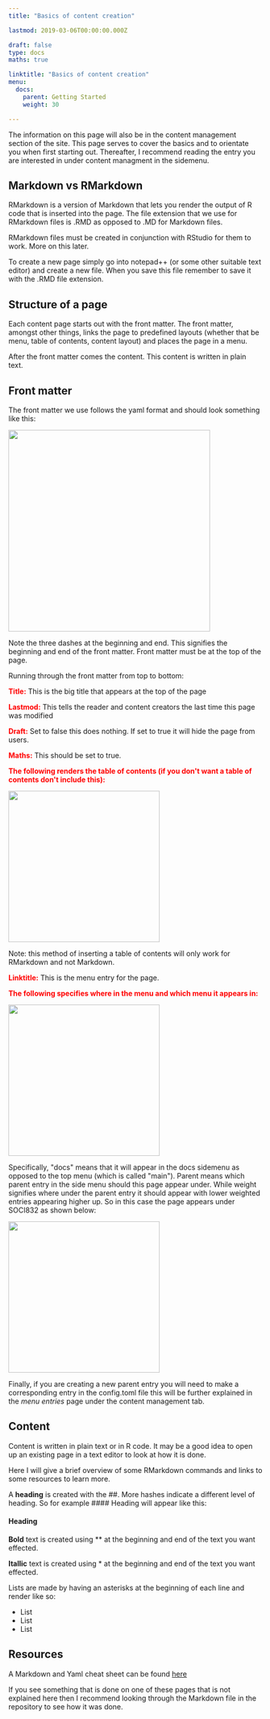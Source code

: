 ```yaml
---
title: "Basics of content creation"

lastmod: 2019-03-06T00:00:00.000Z

draft: false
type: docs
maths: true	

linktitle: "Basics of content creation"
menu:
  docs:
    parent: Getting Started
    weight: 30

---
```


The information on this page will also be in the content management section of the site. This page serves to cover the basics and to orientate you when first starting out. Thereafter, I recommend reading the entry you are interested in under content managment in the sidemenu.

## Markdown vs RMarkdown

RMarkdown is a version of Markdown that lets you render the output of R code that is inserted into the page. The file extension that we use for RMarkdown files is .RMD as opposed to .MD for Markdown files. 

RMarkdown files must be created in conjunction with RStudio for them to work. More on this later.

To create a new page simply go into notepad++ (or some other suitable text editor) and create a new file. When you save this file remember to save it with the .RMD file extension. 

## Structure of a page

Each content page starts out with the front matter. The front matter, amongst other things, links the page to predefined layouts (whether that be menu, table of contents, content layout) and places the page in a menu. 

After the front matter comes the content. This content is written in plain text. 

## Front matter

The front matter we use follows the yaml format and should look something like this:

<img width='400' src='/img/basics_of_content_creation_01.png'/>

Note the three dashes at the beginning and end. This signifies the beginning and end of the front matter. Front matter must be at the top of the page.

Running through the front matter from top to bottom:

<span style="color:red"> **Title:** </span> This is the big title that appears at the top of the page

<span style="color:red"> **Lastmod:** </span> This tells the reader and content creators the last time this page was modified

<span style="color:red"> **Draft:** </span> Set to false this does nothing. If set to true it will hide the page from users. 

<span style="color:red"> **Maths:** </span> This should be set to true.

<span style="color:red"> **The following renders the table of contents (if you don't want a table of contents don't include this):** </span>

<img width='300' src='/img/basics_of_content_creation_02.png'/>

Note: this method of inserting a table of contents will only work for RMarkdown and not Markdown. 

<span style="color:red"> **Linktitle:** </span> This is the menu entry for the page.

<span style="color:red"> **The following specifies where in the menu and which menu it appears in:** </span>

<img width='300' src='/img/basics_of_content_creation_03.png'/>

Specifically, "docs" means that it will appear in the docs sidemenu as opposed to the top menu (which is called "main"). Parent means which parent entry in the side menu should this page appear under. While weight signifies where under the parent entry it should appear with lower weighted entries appearing higher up. So in this case the page appears under SOCI832 as shown below:

<img width='300' src='/img/basics_of_content_creation_04.png'/>

Finally, if you are creating a new parent entry you will need to make a corresponding entry in the config.toml file this will be further explained in the *menu entries* page under the content management tab.

## Content

Content is written in plain text or in R code. It may be a good idea to open up an existing page in a text editor to look at how it is done. 

Here I will give a brief overview of some RMarkdown commands and links to some resources to learn more.

A **heading** is created with the ##. More hashes indicate a different level of heading. So for example #### Heading will appear like this:

#### Heading

**Bold** text is created using ** at the beginning and end of the text you want effected.

**Itallic** text is created using * at the beginning and end of the text you want effected.

Lists are made by having an asterisks at the beginning of each line and render like so:

* List
* List
* List

## Resources

A Markdown and Yaml cheat sheet can be found [here](https://learn-the-web.algonquindesign.ca/topics/markdown-yaml-cheat-sheet/)

If you see something that is done on one of these pages that is not explained here then I recommend looking through the Markdown file in the repository to see how it was done. 